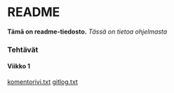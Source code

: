 # README

__Tämä on readme-tiedosto.__ _Tässä on tietoa ohjelmasta_

### Tehtävät
#### Viikko 1
[komentorivi.txt](https://github.com/jyrki26/ot-harjoitustyo/blob/master/laskarit/viikko1/komentorivi.txt)
[gitlog.txt](https://github.com/jyrki26/ot-harjoitustyo/blob/master/laskarit/viikko1/gitlog.txt)
